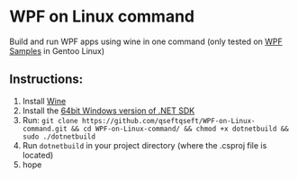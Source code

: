 # WPF on Linux command
Build and run WPF apps using wine in one command (only tested on [WPF Samples](https://github.com/microsoft/WPF-Samples "WPF Samples") in Gentoo Linux)

## Instructions:
  1. Install [Wine](https://www.winehq.org/ "Wine")
  2. Install the [64bit Windows version of .NET SDK](https://dotnet.microsoft.com/en-us/download/dotnet/thank-you/sdk-10.0.100-preview.6-windows-x64-installer "64bit Windows version of .NET SDK")
  3. Run:
  ```git clone https://github.com/qseftqseft/WPF-on-Linux-command.git && cd WPF-on-Linux-command/ && chmod +x dotnetbuild && sudo ./dotnetbuild```
  4. Run ```dotnetbuild``` in your project directory (where the .csproj file is located)
  5. hope
